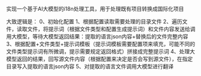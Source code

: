 实现一个基于AI大模型的i18n处理工具，用于处理既有项目转换成国际化项目

大致逻辑是：
0、初始化配置
1、根据配置读取需要处理的目录文件
2、遍历文件，读取文件，将提示词（根据文件类型和配置生成提示词）和文件内容发送给调用大模型，等待大模型返回结果：提取的语言json内容+替换后的文件完整内容
3、根据配置+文件类型+提示词模板（提示词模板需要配置项来填充，可能不同的文件类型提示词有所微调，提示需要规定返回格式）拼接成完整提示词
4、处理大模型返回的结果，回写源文件内容（根据配置来决定是否会写到源文件），在指定目录写入提取的语言json内容
5、对提取的语言文件调用大模型进行翻译